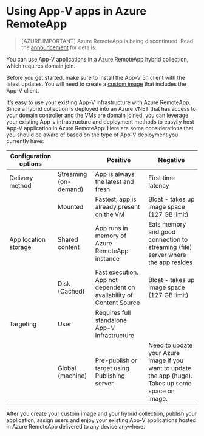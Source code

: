 # Using App-V apps in Azure RemoteApp

> [AZURE.IMPORTANT]
> Azure RemoteApp is being discontinued. Read the [announcement](https://go.microsoft.com/fwlink/?linkid=821148) for details.

You can use App-V applications in a Azure RemoteApp hybrid collection, which requires domain join.

Before you get started, make sure to install the App-V 5.1 client with the latest updates. You will need to create a [custom image]() that includes the App-V client.  

It’s easy to use your existing App-V infrastructure with Azure RemoteApp. Since a hybrid collection is deployed into an Azure VNET that has access to your domain controller and the VMs are domain joined, you can leverage your existing App-v infrastructure and deployment methods to easyily host App-V application in Azure RemoteApp. Here are some considerations that you should be aware of based on the type of App-V deployment you currently have:

| Configuration options |                       | Positive                                                               | Negative                                                                                              |
|-----------------------|-----------------------|------------------------------------------------------------------------|-------------------------------------------------------------------------------------------------------|
| Delivery method       | Streaming (on-demand) | App is always the latest and fresh                                     | First time latency                                                                                    |
|                       | Mounted               | Fastest; app is already present on the VM                              | Bloat - takes up image space (127 GB limit)                                                           |
| App location storage  | Shared content        | App runs in memory of Azure RemoteApp instance                         | Eats memory and good connection to streaming (file) server where the app resides                      |
|                       | Disk (Cached)         | Fast execution. App not dependent on availability of Content Source | Bloat - takes up image space (127 GB limit)                                                           |
| Targeting             | User                  | Requires full standalone App-V infrastructure                          |                                                                                                       |
|                       | Global (machine)      |  Pre-publish or target using Publishing server                         |  Need to update your Azure image if you want to update the app (huge). Takes up some space on image. |

 After you create your custom image and your hybrid collection, publish your application, assign users and enjoy your existing App-V applications hosted in Azure RemoteApp delivered to any device anywhere.
